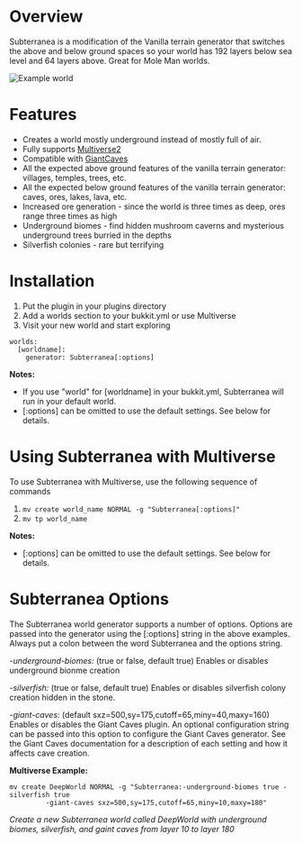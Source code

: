 Overview
========
Subterranea is a modification of the Vanilla terrain generator that switches the above and below ground 
spaces so your world has 192 layers below sea level and 64 layers above. Great for Mole Man worlds.

![Example world](http://dev.bukkit.org/media/images/61/708/Subterranea.png)

Features
========
* Creates a world mostly underground instead of mostly full of air.
* Fully supports [Multiverse2](http://dev.bukkit.org/bukkit-plugins/multiverse-core/)
* Compatible with [GiantCaves](http://dev.bukkit.org/bukkit-plugins/giant-caves/)
* All the expected above ground features of the vanilla terrain generator: villages, temples, trees, etc.
* All the expected below ground features of the vanilla terrain generator: caves, ores, lakes, lava, etc.
* Increased ore generation - since the world is three times as deep, ores range three times as high
* Underground biomes - find hidden mushroom caverns and mysterious underground trees burried in the depths
* Silverfish colonies - rare but terrifying

Installation
============
1. Put the plugin in your plugins directory
2. Add a worlds section to your bukkit.yml or use Multiverse
3. Visit your new world and start exploring

```
worlds:
  [worldname]:
    generator: Subterranea[:options]
```

__Notes:__ 
* If you use "world" for [worldname] in your bukkit.yml, Subterranea will run in your default world.
* [:options] can be omitted to use the default settings. See below for details.

Using Subterranea with Multiverse
=================================
To use Subterranea with Multiverse, use the following sequence of commands
1. `mv create world_name NORMAL -g "Subterranea[:options]"`
2. `mv tp world_name`
 
__Notes:__ 
* [:options] can be omitted to use the default settings. See below for details.
 
Subterranea Options
===================
The Subterranea world generator supports a number of options. Options are passed into the generator using the 
[:options] string in the above examples. Always put a colon between the word Subterranea and the options string.

_-underground-biomes:_ (true or false, default true) Enables or disables underground bionme creation

_-silverfish:_ (true or false, default true) Enables or disables silverfish colony creation hidden in the stone.

_-giant-caves:_ (default sxz=500,sy=175,cutoff=65,miny=40,maxy=160) Enables or disables the Giant Caves plugin.
An optional configuration string can be passed into this option to configure the Giant Caves generator. See the
Giant Caves documentation for a description of each setting and how it affects cave creation.

__Multiverse Example:__

```
mv create DeepWorld NORMAL -g "Subterranea:-underground-biomes true -silverfish true 
         -giant-caves sxz=500,sy=175,cutoff=65,miny=10,maxy=180"
```

_Create a new Subterranea world called DeepWorld with underground biomes, silverfish, and gaint caves from layer 10 to layer 180_
